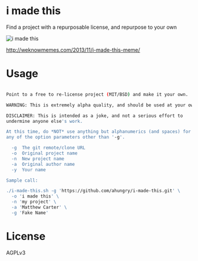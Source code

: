 # i made this

Find a project with a repurposable license, and repurpose to your own

![i made this](http://weknowmemes.com/wp-content/uploads/2013/11/i-made-this-comic.jpg)

http://weknowmemes.com/2013/11/i-made-this-meme/

# Usage

```sh

Point to a free to re-license project (MIT/BSD) and make it your own.

WARNING: This is extremely alpha quality, and should be used at your own risk!

DISCLAIMER: This is intended as a joke, and not a serious effort to
undermine anyone else's work.

At this time, do *NOT* use anything but alphanumerics (and spaces) for
any of the option parameters other than '-g'.

  -g  The git remote/clone URL
  -o  Original project name
  -n  New project name
  -a  Original author name
  -y  Your name

Sample call:

./i-made-this.sh -g 'https://github.com/ahungry/i-made-this.git' \
  -o 'i made this' \
  -n 'my project' \
  -a 'Matthew Carter' \
  -g 'Fake Name'
```

# License

AGPLv3
